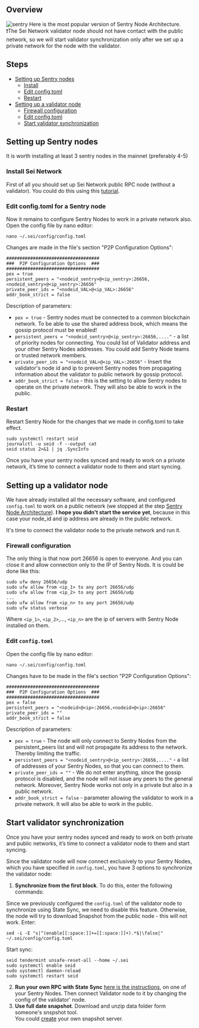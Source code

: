 ## Overview
![sentry](https://user-images.githubusercontent.com/30211801/180603451-a5dec20e-0c5f-4082-93bb-4278e03e7df2.png)
Here is the most popular version of Sentry Node Architecture.  
❗️The Sei Network validator node should not have contact with the public network, so we will start validator synchronization only after we set up a private network for the node with the validator.
## Steps
- [Setting up Sentry nodes](https://github.com/AlexToTheSun/testnet/blob/turetskiy2/Sentry-Node-Architecture.md#setting-up-sentry-nodes)
  - [Install](https://github.com/AlexToTheSun/testnet/blob/turetskiy2/Sentry-Node-Architecture.md#install-idep-network)
  - [Edit config.toml](https://github.com/AlexToTheSun/testnet/blob/turetskiy2/Sentry-Node-Architecture.md#edit-configtoml-for-a-sentry-node)
  - [Restart](https://github.com/AlexToTheSun/testnet/blob/turetskiy2/Sentry-Node-Architecture.md#restart)
- [Setting up a validator node](https://github.com/AlexToTheSun/testnet/blob/turetskiy2/Sentry-Node-Architecture.md#setting-up-a-validator-node)
  - [Firewall configuration](https://github.com/AlexToTheSun/testnet/blob/turetskiy2/Sentry-Node-Architecture.md#firewall-configuration)
  - [Edit config.toml](https://github.com/AlexToTheSun/testnet/blob/turetskiy2/Sentry-Node-Architecture.md#edit-configtoml)
  - [Start validator synchronization](https://github.com/AlexToTheSun/testnet/blob/turetskiy2/Sentry-Node-Architecture.md#start-validator-synchronization)

## Setting up Sentry nodes
It is worth installing at least 3 sentry nodes in the mainnet (preferably 4-5)
### Install Sei Network
First of all you should set up Sei Network public RPC node (without a validator). You could do this using this [tutorial](https://github.com/AlexToTheSun/Validator_Activity/blob/main/Testnet-guides/SEI-testnet-devnet/SEI_atlantic-1.md).

### Edit config.toml for a Sentry node
Now it remains to configure Sentry Nodes to work in a private network also. Open the config file by nano editor:
```
nano ~/.sei/config/config.toml
```
Changes are made in the file's section "P2P Configuration Options":
```
###################################
###  P2P Configuration Options  ###
###################################
pex = true
persistent_peers = "<nodeid_sentry>@<ip_sentry>:26656,<nodeid_sentry>@<ip_sentry>:26656"
private_peer_ids = "<nodeid_VAL>@<ip_VAL>:26656"
addr_book_strict = false
```
Description of parameters:
- `pex = true` - Sentry nodes must be connected to a common blockchain network. To be able to use the shared address book, which means the gossip protocol must be enabled!
- `persistent_peers = "<nodeid_sentry>@<ip_sentry>:26656,...."` - a list of priority nodes for connecting. You could list of Validator address and your other Sentry Nodes addresses. You could add Sentry Node teams or trusted network members.
- `private_peer_ids = "<nodeid_VAL>@<ip_VAL>:26656"` - Insert the validator's node id and ip to prevent Sentry nodes from propagating information about the validator to public network by gossip protocol.
- `addr_book_strict = false` -  this is the setting to allow Sentry nodes to operate on the private network. They will also be able to work in the public.
### Restart
Restart Sentry Node for the changes that we made in config.toml to take effect.
```
sudo systemctl restart seid
journalctl -u seid -f --output cat
seid status 2>&1 | jq .SyncInfo
```
Once you have your sentry nodes synced and ready to work on a private network, it’s time to connect a validator node to them and start syncing.
## Setting up a validator node
We have already installed all the necessary software, and configured `config.toml` to work on a public network (we stopped at the step [Sentry Node Architecture](https://github.com/AlexToTheSun/Validator_Activity/blob/main/Testnet-guides/StafiHub/Basic-Installation.md#sentry-node-architecture-recommended)). **I hope you didn't start the service yet**, because in this case your node_id and ip address are already in the public network.

It's time to connect the validator node to the private network and run it.

### Firewall configuration
The only thing is that now port 26656 is open to everyone. And you can close it and allow connection only to the IP of Sentry Nods. It is could be done like this:
```
sudo ufw deny 26656/udp
sudo ufw allow from <ip_1> to any port 26656/udp
sudo ufw allow from <ip_2> to any port 26656/udp
...
sudo ufw allow from <ip_n> to any port 26656/udp
sudo ufw status verbose
```
Where `<ip_1>`, `<ip_2>`,..., `<ip_n>` are the ip of servers with Sentry Node installed on them.
### Edit `config.toml`
Open the config file by nano editor:
```
nano ~/.sei/config/config.toml
```
Changes have to be made in the file's section "P2P Configuration Options":
```
###################################
###  P2P Configuration Options  ###
###################################
pex = false
persistent_peers = "<nodeid>@<ip>:26656,<nodeid>@<ip>:26656"
private_peer_ids = ""
addr_book_strict = false
```
Description of parameters:
- `pex = true` - The node will only connect to Sentry Nodes from the persistent_peers list and will not propagate its address to the network. Thereby limiting the traffic.
- `persistent_peers = "<nodeid_sentry>@<ip_sentry>:26656,...."` - a list of addresses of your Sentry Nodes, so that you can connect to them.
- `private_peer_ids = ""` - We do not enter anything, since the gossip protocol is disabled, and the node will not issue any peers to the general network. Moreover, Sentry Node works not only in a private but also in a public network.
- `addr_book_strict = false` -  parameter allowing the validator to work in a private network. It will also be able to work in the public.

## Start validator synchronization  
Once you have your sentry nodes synced and ready to work on both private and public networks, it’s time to connect a validator node to them and start syncing.  

Since the validator node will now connect exclusively to your Sentry Nodes, which you have specified in `config.toml`, you have 3 options to synchronize the validator node:
1) **Synchronize from the first block**. To do this, enter the following commands:  

Since we previously configured the `config.toml` of the validator node to synchronize using State Sync, we need to disable this feature. Otherwise, the node will try to download Snapshot from the public node - this will not work. Enter:
```
sed -i -E "s|^(enable[[:space:]]+=[[:space:]]+).*$|\false|" ~/.sei/config/config.toml
```
Start sync:
```
seid tendermint unsafe-reset-all --home ~/.sei
sudo systemctl enable seid
sudo systemctl daemon-reload
sudo systemctl restart seid
```
2) **Run your own RPC with State Sync** [here is the instructions](https://github.com/AlexToTheSun/Validator_Activity/tree/main/State-Sync#how-to-run-your-own-rpc-with-state-sync), on one of your Sentry Nodes. Then connect Validator node to it by changing the config of the validator' node. 
3) **Use full date snapshot**. Download and unzip data folder form someone's  snspshot tool.  
You could [create](https://github.com/c29r3/cosmos-snapshots#run-your-own-backup-server-with-snapshots) your own snapshot server.
